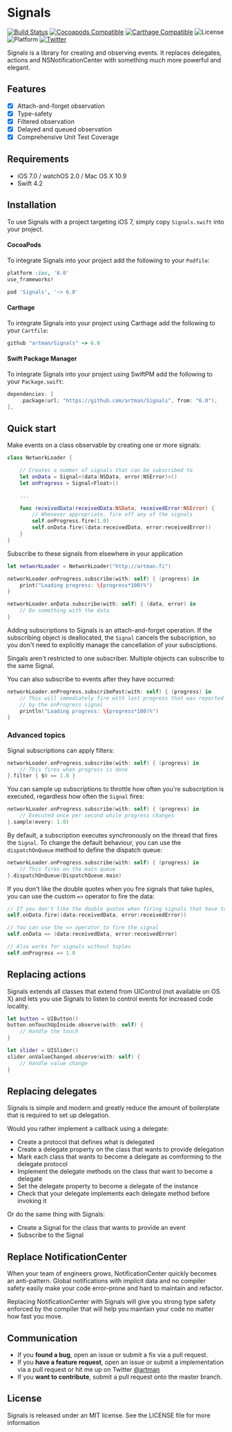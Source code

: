 # Signals
[![Build Status](https://travis-ci.org/artman/Signals.svg?branch=master)](https://travis-ci.org/artman/Signals)
[![Cocoapods Compatible](https://img.shields.io/cocoapods/v/Signals.svg)](https://cocoapods.org/pods/Signals)
[![Carthage Compatible](https://img.shields.io/badge/Carthage-compatible-4BC51D.svg?style=flat)](https://github.com/Carthage/Carthage)
![License](https://img.shields.io/cocoapods/l/Signals.svg?style=flat&color=gray)
![Platform](https://img.shields.io/cocoapods/p/Signals.svg?style=flat)
[![Twitter](https://img.shields.io/badge/twitter-@artman-blue.svg?style=flat)](http://twitter.com/artman)

Signals is a library for creating and observing events. It replaces delegates, actions and NSNotificationCenter with something much more powerful and elegant.

## Features

- [x] Attach-and-forget observation
- [x] Type-safety
- [x] Filtered observation
- [x] Delayed and queued observation
- [x] Comprehensive Unit Test Coverage

## Requirements

- iOS 7.0 / watchOS 2.0 / Mac OS X 10.9
- Swift 4.2

## Installation

To use Signals with a project targeting iOS 7, simply copy `Signals.swift` into your project.

#### CocoaPods

To integrate Signals into your project add the following to your `Podfile`:

```ruby
platform :ios, '8.0'
use_frameworks!

pod 'Signals', '~> 6.0'
```

#### Carthage

To integrate Signals into your project using Carthage add the following to your `Cartfile`:

```ruby
github "artman/Signals" ~> 6.0
```

#### Swift Package Manager

To integrate Signals into your project using SwiftPM add the following to your `Package.swift`:

```swift
dependencies: [
    .package(url: "https://github.com/artman/Signals", from: "6.0"),
],
```

## Quick start

Make events on a class observable by creating one or more signals:

```swift
class NetworkLoader {

    // Creates a number of signals that can be subscribed to
    let onData = Signal<(data:NSData, error:NSError)>()
    let onProgress = Signal<Float>()

    ...

    func receivedData(receivedData:NSData, receivedError:NSError) {
        // Whenever appropriate, fire off any of the signals
        self.onProgress.fire(1.0)
        self.onData.fire((data:receivedData, error:receivedError))
    }
}
```

Subscribe to these signals from elsewhere in your application

```swift
let networkLoader = NetworkLoader("http://artman.fi")

networkLoader.onProgress.subscribe(with: self) { (progress) in
    print("Loading progress: \(progress*100)%")
}

networkLoader.onData.subscribe(with: self) { (data, error) in
    // Do something with the data
}
```

Adding subscriptions to Signals is an attach-and-forget operation. If the subscribing object is deallocated, the `Signal` cancels the subscription, so you don't need to explicitly manage the cancellation of your subsciptions.

Singals aren't restricted to one subscriber. Multiple objects can subscribe to the same Signal.

You can also subscribe to events after they have occurred:

```swift
networkLoader.onProgress.subscribePast(with: self) { (progress) in
    // This will immediately fire with last progress that was reported
    // by the onProgress signal
    println("Loading progress: \(progress*100)%")
}
```

### Advanced topics

Signal subscriptions can apply filters:

```swift
networkLoader.onProgress.subscribe(with: self) { (progress) in
    // This fires when progress is done
}.filter { $0 == 1.0 }
```

You can sample up subscriptions to throttle how often you're subscription is executed, regardless how often the `Signal` fires:

```swift
networkLoader.onProgress.subscribe(with: self) { (progress) in
    // Executed once per second while progress changes
}.sample(every: 1.0)
```

By default, a subscription executes synchronously on the thread that fires the `Signal`. To change the default behaviour, you can use the `dispatchOnQueue` method to define the dispatch queue:

```swift
networkLoader.onProgress.subscribe(with: self) { (progress) in
    // This fires on the main queue
}.dispatchOnQueue(DispatchQueue.main)
```

If you don't like the double quotes when you fire signals that take tuples, you can use the custom `=>` operator to fire the data:

```swift
// If you don't like the double quotes when firing signals that have tuples
self.onData.fire((data:receivedData, error:receivedError))

// You can use the => operator to fire the signal
self.onData => (data:receivedData, error:receivedError)

// Also works for signals without tuples
self.onProgress => 1.0
```

## Replacing actions

Signals extends all classes that extend from UIControl (not available on OS X) and lets you use Signals to listen to control events for increased code locality.

```swift
let button = UIButton()
button.onTouchUpInside.observe(with: self) {
    // Handle the touch
}

let slider = UISlider()
slider.onValueChanged.observe(with: self) {
    // Handle value change
}
```

## Replacing delegates

Signals is simple and modern and greatly reduce the amount of boilerplate that is required to set up delegation.

Would you rather implement a callback using a delegate:

- Create a protocol that defines what is delegated
- Create a delegate property on the class that wants to provide delegation
- Mark each class that wants to become a delegate as comforming to the delegate protocol
- Implement the delegate methods on the class that want to become a delegate
- Set the delegate property to become a delegate of the instance
- Check that your delegate implements each delegate method before invoking it

Or do the same thing with Signals:

- Create a Signal for the class that wants to provide an event
- Subscribe to the Signal

## Replace NotificationCenter

When your team of engineers grows, NotificationCenter quickly becomes an anti-pattern. Global notifications with implicit data and no compiler safety easily make your code error-prone and hard to maintain and refactor.

Replacing NotificationCenter with Signals will give you strong type safety enforced by the compiler that will help you maintain your code no matter how fast you move.

## Communication

- If you **found a bug**, open an issue or submit a fix via a pull request.
- If you **have a feature request**, open an issue or submit a implementation via a pull request or hit me up on Twitter [@artman](http://twitter.com/artman)
- If you **want to contribute**, submit a pull request onto the master branch.

## License

Signals is released under an MIT license. See the LICENSE file for more information
